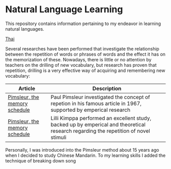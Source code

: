 # Natural Language Learning

This repository contains information pertaining to my endeavor in learning natural languages.

[Thai](thai/README.md)

Several researches have been performed that investigate the relationship between the repetition of words or phrases of words and the effect it has on the memorization of these. Nowadays, there is little or no attention by teachers on the drilling of new vocabulary, but research has proven that repetition, drilling is a very effective way of acquiring and remembering new vocabulary:

|Article| Description |
|--|--|
| [Pimsleur, the memory schedule](https://github.com/evowilliamson/natural-language-learning/blob/master/resources/Pimsleur_memory_schedule.pdf) | Paul Pimsleur investigated the concept of repetion in his famous article in 1967, supported by emperical research |
| [Pimsleur, the memory schedule](https://github.com/evowilliamson/natural-language-learning/blob/master/resources/Lilli%20Kimppa_learning_repetition.pdf) | Lilli Kimppa performed an excellent study, backed up by emperical and theoretical research regarding the repetition of novel stimuli |

Personally, I was introduced into the Pimsleur method about 15 years ago when I decided to study Chinese Mandarin. To my learning skills I added the technique of breaking down song



<!--stackedit_data:
eyJoaXN0b3J5IjpbLTEwNzQ1Njc3MTEsLTEwMjc1MzY5MjEsLT
E5MDg5MDQyNTAsMTg4MjgzMjEzOF19
-->